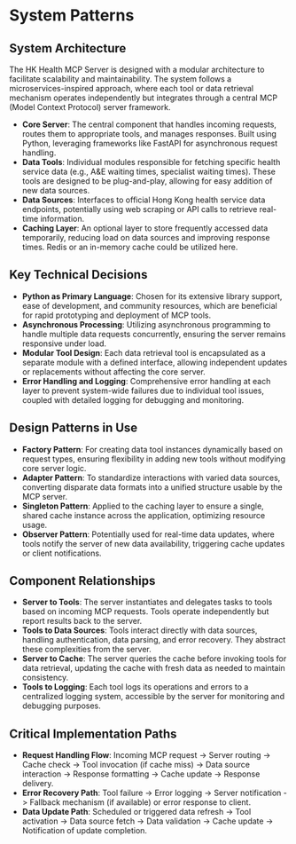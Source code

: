 # System Patterns

## System Architecture
The HK Health MCP Server is designed with a modular architecture to facilitate scalability and maintainability. The system follows a microservices-inspired approach, where each tool or data retrieval mechanism operates independently but integrates through a central MCP (Model Context Protocol) server framework.

- **Core Server**: The central component that handles incoming requests, routes them to appropriate tools, and manages responses. Built using Python, leveraging frameworks like FastAPI for asynchronous request handling.
- **Data Tools**: Individual modules responsible for fetching specific health service data (e.g., A&E waiting times, specialist waiting times). These tools are designed to be plug-and-play, allowing for easy addition of new data sources.
- **Data Sources**: Interfaces to official Hong Kong health service data endpoints, potentially using web scraping or API calls to retrieve real-time information.
- **Caching Layer**: An optional layer to store frequently accessed data temporarily, reducing load on data sources and improving response times. Redis or an in-memory cache could be utilized here.

## Key Technical Decisions
- **Python as Primary Language**: Chosen for its extensive library support, ease of development, and community resources, which are beneficial for rapid prototyping and deployment of MCP tools.
- **Asynchronous Processing**: Utilizing asynchronous programming to handle multiple data requests concurrently, ensuring the server remains responsive under load.
- **Modular Tool Design**: Each data retrieval tool is encapsulated as a separate module with a defined interface, allowing independent updates or replacements without affecting the core server.
- **Error Handling and Logging**: Comprehensive error handling at each layer to prevent system-wide failures due to individual tool issues, coupled with detailed logging for debugging and monitoring.

## Design Patterns in Use
- **Factory Pattern**: For creating data tool instances dynamically based on request types, ensuring flexibility in adding new tools without modifying core server logic.
- **Adapter Pattern**: To standardize interactions with varied data sources, converting disparate data formats into a unified structure usable by the MCP server.
- **Singleton Pattern**: Applied to the caching layer to ensure a single, shared cache instance across the application, optimizing resource usage.
- **Observer Pattern**: Potentially used for real-time data updates, where tools notify the server of new data availability, triggering cache updates or client notifications.

## Component Relationships
- **Server to Tools**: The server instantiates and delegates tasks to tools based on incoming MCP requests. Tools operate independently but report results back to the server.
- **Tools to Data Sources**: Tools interact directly with data sources, handling authentication, data parsing, and error recovery. They abstract these complexities from the server.
- **Server to Cache**: The server queries the cache before invoking tools for data retrieval, updating the cache with fresh data as needed to maintain consistency.
- **Tools to Logging**: Each tool logs its operations and errors to a centralized logging system, accessible by the server for monitoring and debugging purposes.

## Critical Implementation Paths
- **Request Handling Flow**: Incoming MCP request -> Server routing -> Cache check -> Tool invocation (if cache miss) -> Data source interaction -> Response formatting -> Cache update -> Response delivery.
- **Error Recovery Path**: Tool failure -> Error logging -> Server notification -> Fallback mechanism (if available) or error response to client.
- **Data Update Path**: Scheduled or triggered data refresh -> Tool activation -> Data source fetch -> Data validation -> Cache update -> Notification of update completion.
